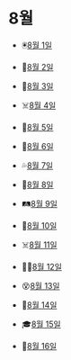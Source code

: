 # 8월

- 🖲️[8월 1일](8.1.md)

- 🧠[8월 2일](8.2.md)

- 🤕[8월 3일](8.3.md)

- ☠️[8월 4일](8.4.md)

- 🐴[8월 5일](8.5.md)

- 🍚[8월 6일](8.6.md)

- 💦[8월 7일](8.7.md)

- 👶[8월 8일](8.8.md)

- 🛤️[8월 9일](8.9.md)

- 🧳[8월 10일](8.10.md)

- ☠️[8월 11일](8.11.md)

- 👨‍💼[8월 12일](8.12.md)

- 😵[8월 13일](8.13.md)

- 🦴[8월 14일](8.14.md)

- 🎓[8월 15일](8.15.md)

- 🧸[8월 16일](8.16.md)

  
